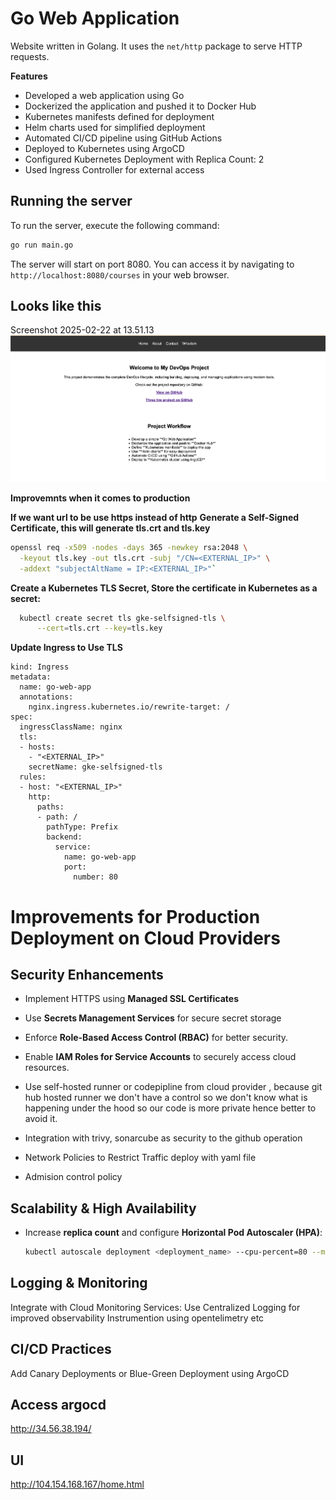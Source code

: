 # Go Web Application

Website written in Golang. It uses the `net/http` package to serve HTTP requests.

**Features**

* Developed a web application using Go
* Dockerized the application and pushed it to Docker Hub
* Kubernetes manifests defined for deployment
* Helm charts used for simplified deployment
* Automated CI/CD pipeline using GitHub Actions
* Deployed to Kubernetes using ArgoCD
* Configured Kubernetes Deployment with Replica Count: 2
* Used Ingress Controller for external access

## Running the server

To run the server, execute the following command:

```bash
go run main.go
```

The server will start on port 8080. You can access it by navigating to `http://localhost:8080/courses` in your web browser.

## Looks like this
Screenshot 2025-02-22 at 13.51.13
![Website](images/UI_web.png)



**Improvemnts when it comes to production** 

**If we want url to be use https instead of http** 
**Generate a Self-Signed Certificate, this will generate tls.crt and tls.key**
```sh
openssl req -x509 -nodes -days 365 -newkey rsa:2048 \
  -keyout tls.key -out tls.crt -subj "/CN=<EXTERNAL_IP>" \
  -addext "subjectAltName = IP:<EXTERNAL_IP>"`
```
**Create a Kubernetes TLS Secret, Store the certificate in Kubernetes as a secret:**
```sh
  kubectl create secret tls gke-selfsigned-tls \
      --cert=tls.crt --key=tls.key
```
**Update Ingress to Use TLS**

```apiVersion: networking.k8s.io/v1
kind: Ingress
metadata:
  name: go-web-app
  annotations:
    nginx.ingress.kubernetes.io/rewrite-target: /
spec:
  ingressClassName: nginx
  tls:
  - hosts:
    - "<EXTERNAL_IP>"  
    secretName: gke-selfsigned-tls
  rules:
  - host: "<EXTERNAL_IP>"
    http:
      paths:
      - path: /
        pathType: Prefix
        backend:
          service:
            name: go-web-app
            port:
              number: 80
  ```


# Improvements for Production Deployment on Cloud Providers

## Security Enhancements

- Implement HTTPS using **Managed SSL Certificates**

- Use **Secrets Management Services** for secure secret storage

- Enforce **Role-Based Access Control (RBAC)** for better security.  
- Enable **IAM Roles for Service Accounts** to securely access cloud resources.
- Use self-hosted runner or codepipline from cloud provider , because git hub hosted runner we don't have a control so we don't know what is happening under the hood so our code is more private hence better to avoid it.
- Integration with trivy, sonarcube as security to the github operation
- Network Policies to Restrict Traffic deploy with yaml file
- Admision control policy

## Scalability & High Availability

- Increase **replica count** and configure **Horizontal Pod Autoscaler (HPA)**:  

  ```sh
  kubectl autoscale deployment <deployment_name> --cpu-percent=80 --min=2 --max=5

## Logging & Monitoring
Integrate with Cloud Monitoring Services:
Use Centralized Logging for improved observability
Instrumention using opentelimetry etc

## CI/CD Practices
Add Canary Deployments or Blue-Green Deployment using ArgoCD

## Access argocd 
http://34.56.38.194/

## UI 
http://104.154.168.167/home.html